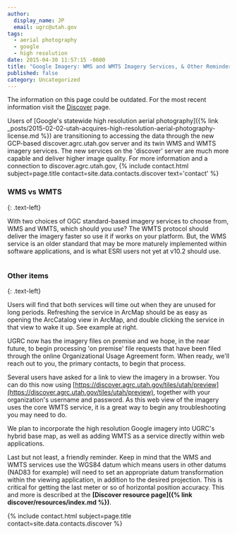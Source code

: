 ```yaml
---
author:
  display_name: JP
  email: ugrc@utah.gov
tags:
  - aerial photography
  - google
  - high resolution
date: 2015-04-30 11:57:15 -0600
title: "Google Imagery: WMS and WMTS Imagery Services, & Other Reminders"
published: false
category: Uncategorized
---
```


<div class="grid pop">
  <p class="text-center">The information on this page could be outdated. For the most recent information visit the <a href="{% link discover/index.html %}">Discover</a> page.</p>
</div>

Users of [Google's statewide high resolution aerial photography]({% link _posts/2015-02-02-utah-acquires-high-resolution-aerial-photography-license.md %}) are transitioning to accessing the data through the new GCP-based discover.agrc.utah.gov server and its twin WMS and WMTS imagery services. The new services on the 'discover' server are much more capable and deliver higher image quality. For more information and a connection to discover.agrc.utah.gov, {% include contact.html subject=page.title contact=site.data.contacts.discover text='contact' %}

### WMS vs WMTS

{: .text-left}

With two choices of OGC standard-based imagery services to choose from, WMS and WMTS, which should you use? The WMTS protocol should deliver the imagery faster so use it if works on your platform. But, the WMS service is an older standard that may be more maturely implemented within software applications, and is what ESRI users not yet at v10.2 should use.

<a href="{% link images/WakeUp-Google.png %}"><img src="{% link images/WakeUp-Google-246x300.png %}" alt="" title="WakeUp Google" class="inline-text-right" loading="lazy" /></a>

### Other items

{: .text-left}

Users will find that both services will time out when they are unused for long periods. Refreshing the service in ArcMap should be as easy as opening the ArcCatalog view in ArcMap, and double clicking the service in that view to wake it up. See example at right.

UGRC now has the imagery files on premise and we hope, in the near future, to begin processing 'on premise' file requests that have been filed through the online Organizational Usage Agreement form. When ready, we'll reach out to you, the primary contacts, to begin that process.

Several users have asked for a link to view the imagery in a browser. You can do this now using [https://discover.agrc.utah.gov/tiles/utah/preview](https://discover.agrc.utah.gov/tiles/utah/preview), together with your organization's username and password. As this web view of the imagery uses the core WMTS service, it is a great way to begin any troubleshooting you may need to do.

We plan to incorporate the high resolution Google imagery into UGRC's hybrid base map, as well as adding WMTS as a service directly within web applications.

Last but not least, a friendly reminder. Keep in mind that the WMS and WMTS services use the WGS84 datum which means users in other datums (NAD83 for example) will need to set an appropriate datum transformation within the viewing application, in addition to the desired projection. This is critical for getting the last meter or so of horizontal position accuracy. This and more is described at the **[Discover resource page]({% link discover/resources/index.md %})**.

{% include contact.html subject=page.title contact=site.data.contacts.discover %}
